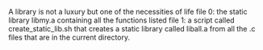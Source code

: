 A library is not a luxury but one of the necessities of life
file 0: the static library libmy.a containing all the functions listed 
file 1: a script called create_static_lib.sh that creates a static library
	called liball.a from all the .c files that are in the current directory.
